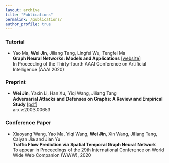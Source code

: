 ```yaml
---
layout: archive
title: "Publications"
permalink: /publications/
author_profile: true
---
```


### Tutorial
* Yao Ma, **Wei Jin**, Jiliang Tang, Lingfei Wu, Tengfei Ma <br>
  **Graph Neural Networks: Models and Applications** [[website]](http://cse.msu.edu/~mayao4/tutorials/aaai2020/) <br>
  In Proceeding of the Thirty-fourth AAAI Conference on Artificial Intelligence (AAAI 2020)
  
### Preprint
* **Wei Jin**, Yaxin Li, Han Xu, Yiqi Wang, Jiliang Tang <br>
  **Adversarial Attacks and Defenses on Graphs: A Review and Empirical Study** [[pdf]](https://arxiv.org/abs/2003.00653)<br>
  arxiv:2003.00653
  

### Conference Paper
* Xiaoyang Wang, Yao Ma, Yiqi Wang, **Wei Jin**, Xin Wang, Jiliang Tang, Caiyan Jia and Jian Yu <br>
  **Traffic Flow Prediction via Spatial Temporal Graph Neural Network** <br>
  To appear in Proceedings of the 29th International Conference on World Wide Web Companion (WWW), 2020

<!--
{% if author.googlescholar %}
  You can also find my articles on <u><a href="{{author.googlescholar}}">my Google Scholar profile</a>.</u>
{% endif %}

{% include base_path %}

{% for post in site.publications reversed %}
  {% include archive-single.html %}
{% endfor %}
-->
